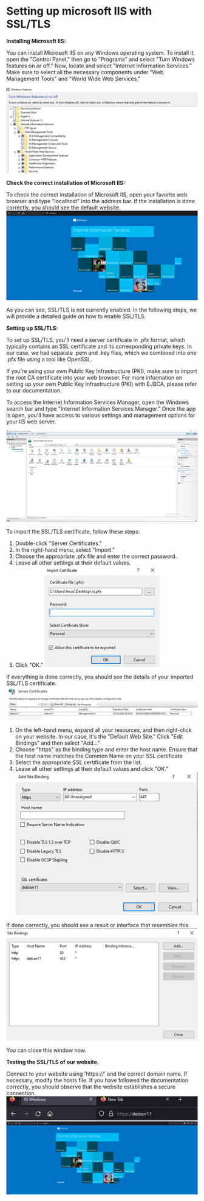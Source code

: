 
# Setting up microsoft IIS with SSL/TLS

**Installing Microsoft IIS:**

You can install Microsoft IIS on any Windows operating system. To install it, open the "Control Panel," then go to "Programs" and select "Turn Windows features on or off." Now, locate and select "Internet Information Services." Make sure to select all the necessary components under "Web Management Tools" and "World Wide Web Services."


![Image of windows features](./assets/features.png)

**Check the correct installation of Microsoft IIS:**

To check the correct installation of Microsoft IIS, open your favorite web browser and type "localhost" into the address bar. If the installation is done correctly, you should see the default website.
![Image of IIS default website](./assets/default_website.png)

As you can see, SSL/TLS is not currently enabled. In the following steps, we will provide a detailed guide on how to enable SSL/TLS.

**Setting up SSL/TLS:**

To set up SSL/TLS, you'll need a server certificate in .pfx format, which typically contains an SSL certificate and its corresponding private keys. In our case, we had separate .pem and .key files, which we combined into one .pfx file using a tool like OpenSSL.

If you're using your own Public Key Infrastructure (PKI), make sure to import the root CA certificate into your web browser.
For more information on setting up your own Public Key Infrastructure (PKI) with EJBCA, please refer to our documentation.

To access the Internet Information Services Manager, open the Windows search bar and type "Internet Information Services Manager." Once the app is open, you'll have access to various settings and management options for your IIS web server.

![Image of IIS manager](./assets/general_IIS_manager.png)


To import the SSL/TLS certificate, follow these steps:
1.	Double-click "Server Certificates."
2.	In the right-hand menu, select "Import."
3.	Choose the appropriate .pfx file and enter the correct password.
4.	Leave all other settings at their default values.
5.	Click "OK."
![Image of certificat import interface](./assets/import_certificate.png)

If everything is done correctly, you should see the details of your imported SSL/TLS certificate.
![Image of certificat overview](./assets/imported_cert.png)


 1. On the left-hand menu, expand all your resources, and then right-click on your website. In our case, it's the "Default Web Site." Click "Edit Bindings" and then select "Add…"
 2. Choose "https" as the binding type and enter the host name. Ensure that the host name matches the Common Name on your SSL certificate
 3. Select the appropriate SSL certificate from the list.
 4. Leave all other settings at their default values and click "OK."
![Image of binding](./assets/binding_settings.png)

If done correctly, you should see a result or interface that resembles this.
![Image of binding overview](./assets/binding_overview.png)

You can close this window now.

**Testing the SSL/TLS of our website.**

Connect to your website using 'https://' and the correct domain name. If necessary, modify the hosts file.
If you have followed the documentation correctly, you should observe that the website establishes a secure connection.
![Image of secure https](./assets/https_proof.png)
![Image of secure website](./assets/website_proof.png)
